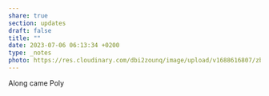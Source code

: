 ```yaml
---
share: true
section: updates
draft: false
title: ""
date: 2023-07-06 06:13:34 +0200
type: _notes
photo: https://res.cloudinary.com/dbi2zounq/image/upload/v1688616807/zbix4f1mopjksuwdkadx.jpg
---
```



Along came Poly
